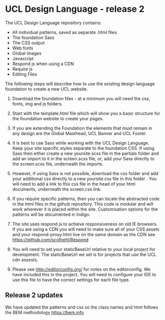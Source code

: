 # UCL Design Language - release 2

The UCL Design Language repository contains:

* All individual patterns, saved as separate .html files
* The foundation Sass
* The CSS output
* Web fonts 
* Global images
* Javascript
* Respond js when using a CDN
* Require js
* Editing Files

The following steps will describe how to use the existing design language foundation to create a new UCL website.

1. Download the foundation files - at a minimum you will need the css, fonts, img and js folders.

2. Start with the template.html file which will show you a basic structure for the foundation website to create your pages.

3. If you are extending the Foundation the elements that must remain in any design are the Global Masthead, UCL Banner and UCL Footer.

4. It is best to use Sass while working with the UCL Design Language. Keep your site specific styles separate to the foundation CSS. If using Sass then either create a new yoursite.scss file in the partials folder and add an import to it in the screen.scss file, or, add your Sass directly to the screen.scss file, underneath the imports.

5. However, if using Sass is not possible, download the css folder and add your additional css directly to a new yoursite.css file in this folder . You will need to add a link to this css file in the head of your html documents, underneath the screen.css link.

6. If you require specific patterns, then you can locate the abstracted code in the html files in the github repository. This code is modular and will work wherever it is placed within the site. Customisation options for the patterns will be documented in Indigo.

7. The site uses respond js to achieve responsiveness on old IE browsers. If you are using a CDN you will need to make sure all of your CSS assets and your respond-proxy.html live on the same domain as the CDN see https://github.com/scottjehl/Respond

8. You will need to set your staticBaseUrl relative to your local project for development. The staticBaseUrl we set is for projects that use the UCL cdn assests.

9. Please see http://editorconfig.org/ for notes on the editorconfig. We have included this in the project. You will need to configure your IDE to use this file to have the correct settings for each file type.


Release 2 updates
------------------
We have updated the patterns and css so the class names and html follows the BEM methodology https://bem.info
